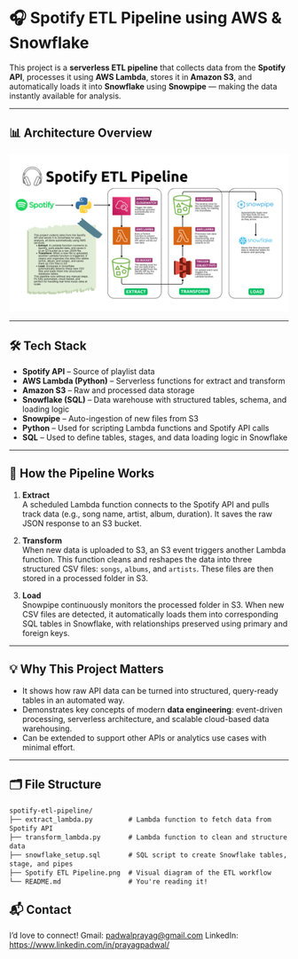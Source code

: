 # 🎧 Spotify ETL Pipeline using AWS & Snowflake

This project is a **serverless ETL pipeline** that collects data from the **Spotify API**, processes it using **AWS Lambda**, stores it in **Amazon S3**, and automatically loads it into **Snowflake** using **Snowpipe** — making the data instantly available for analysis.

---

## 📊 Architecture Overview

![ETL Flowchart](Spotify%20ETL%20Pipeline.png)

---

## 🛠 Tech Stack

- **Spotify API** – Source of playlist data  
- **AWS Lambda (Python)** – Serverless functions for extract and transform  
- **Amazon S3** – Raw and processed data storage  
- **Snowflake (SQL)** – Data warehouse with structured tables, schema, and loading logic  
- **Snowpipe** – Auto-ingestion of new files from S3  
- **Python** – Used for scripting Lambda functions and Spotify API calls  
- **SQL** – Used to define tables, stages, and data loading logic in Snowflake 

---

## 🔄 How the Pipeline Works

1. **Extract**  
   A scheduled Lambda function connects to the Spotify API and pulls track data (e.g., song name, artist, album, duration). It saves the raw JSON response to an S3 bucket.

2. **Transform**  
   When new data is uploaded to S3, an S3 event triggers another Lambda function. This function cleans and reshapes the data into three structured CSV files: `songs`, `albums`, and `artists`. These files are then stored in a processed folder in S3.

3. **Load**  
   Snowpipe continuously monitors the processed folder in S3. When new CSV files are detected, it automatically loads them into corresponding SQL tables in Snowflake, with relationships preserved using primary and foreign keys.

---

## 💡 Why This Project Matters

- It shows how raw API data can be turned into structured, query-ready tables in an automated way.
- Demonstrates key concepts of modern **data engineering**: event-driven processing, serverless architecture, and scalable cloud-based data warehousing.
- Can be extended to support other APIs or analytics use cases with minimal effort.

---

## 🗂 File Structure

```text
spotify-etl-pipeline/
├── extract_lambda.py         # Lambda function to fetch data from Spotify API
├── transform_lambda.py       # Lambda function to clean and structure data
├── snowflake_setup.sql       # SQL script to create Snowflake tables, stage, and pipes
├── Spotify ETL Pipeline.png  # Visual diagram of the ETL workflow
└── README.md                 # You're reading it!
```

## 📬 Contact

I’d love to connect!
Gmail: padwalprayag@gmail.com
LinkedIn: https://www.linkedin.com/in/prayagpadwal/